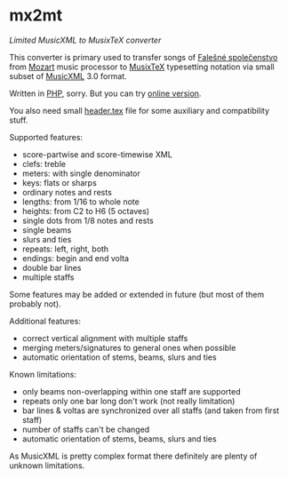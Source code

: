 # mx2mt

*Limited MusicXML to MusixTeX converter*

This converter is primary used to transfer songs of [Falešné společenstvo](http://fs.ulmus.cz/) from [Mozart](http://www.mozart.co.uk/) music processor to [MusixTeX](https://www.ctan.org/pkg/musixtex) typesetting notation via small subset of [MusicXML](http://www.musicxml.com/) 3.0 format.

Written in [PHP](http://php.net/), sorry. But you can try [online version](http://mx2mt.ulmus.cz/).

You also need small [header.tex](https://github.com/jirka-grunt/mx2mt/blob/master/header.tex) file for some auxiliary and compatibility stuff.

Supported features:
- score-partwise and score-timewise XML
- clefs: treble
- meters: with single denominator
- keys: flats or sharps
- ordinary notes and rests
- lengths: from 1/16 to whole note
- heights: from C2 to H6 (5 octaves)
- single dots from 1/8 notes and rests
- single beams
- slurs and ties
- repeats: left, right, both
- endings: begin and end volta
- double bar lines
- multiple staffs

Some features may be added or extended in future (but most of them probably not).

Additional features:
- correct vertical alignment with multiple staffs
- merging meters/signatures to general ones when possible
- automatic orientation of stems, beams, slurs and ties

Known limitations:
- only beams non-overlapping within one staff are supported
- repeats only one bar long don't work (not really limitation)
- bar lines & voltas are synchronized over all staffs (and taken from first staff)
- number of staffs can't be changed
- automatic orientation of stems, beams, slurs and ties

As MusicXML is pretty complex format there definitely are plenty of unknown limitations.

